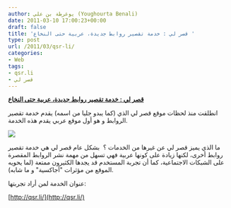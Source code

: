 ```yaml
---
author: يوغرطة بن علي (Youghourta Benali)
date: 2011-03-10 17:00:23+00:00
draft: false
title: 'قصر لي : خدمة تقصير روابط جديدة، عربية حتى النخاع '
type: post
url: /2011/03/qsr-li/
categories:
- Web
tags:
- qsr.li
- قصر لي
---
```


[**قصر لي : خدمة تقصير روابط جديدة، عربية حتى النخاع**](http://www.it-scoop.com/2011/03/qsr-li/)




انطلقت منذ لحظات موقع قصر لي الذي (كما يبدو جليا من اسمه) يقدم خدمة تقصير الروابط و هو أول موقع عربي يقدم هذه الخدمة.




[![](http://qsr.li/promo/images/qsr-logoar.gif )
](http://www.it-scoop.com/2011/03/qsr-li/)




ما الذي يميز قصر لي عن غيرها من الخدمات ؟  بشكل عام قصر لي هي خدمة تقصير روابط أخرى، لكنها زيادة على كونها عربية فهي تسهل من مهمة نشر الروابط المقصرة على الشبكات الاجتماعية، كما أن تجربة المستخدم قد يجدها الكثيرون ممتعة (لما يحويه الموقع من مؤثرات "أجاكسية" و ما شابه).


عنوان الخدمة لمن أراد تجربتها:

[http://qsr.li/](http://qsr.li/)




